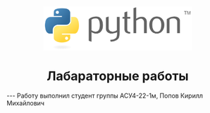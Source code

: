 <p align="center"> <img src="./.logo/Python_logo.png" height="100"/>
<h1 align="center">Лабараторные работы</h1>
---
Работу выполнил студент группы АСУ4-22-1м, Попов Кирилл Михайлович